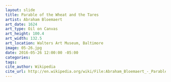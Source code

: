 ```yaml
---
layout: slide
title: Parable of the Wheat and the Tares
artist: Abraham Bloemaert
art_date: 1624
art_type: Oil on Canvas
art_height: 100.4
art_width: 132.5
art_location: Walters Art Museum, Baltimore
image: 05-26.jpg
date: 2016-05-26 12:00:00 -05:00
categories:
tags:
cite_author: Wikipedia
cite_url: http://en.wikipedia.org/wiki/File:Abraham_Bloemaert_-_Parable_of_the_Wheat_and_the_Tares_-_Walters_372505.jpg
---
```

